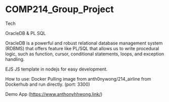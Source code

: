 # COMP214_Group_Project

Tech

OracleDB & PL SQL

OracleDB is a powerful and robust relational database management system (RDBMS) that offers feature like PL/SQL that allows us to write procedural logic, such as function, cursor, conditional statements, loops, and exception handling. 

EJS
JS template in nodejs for easy development.

How to use:
Docker
Pulling image from anth0nywong/214_airline from Dockerhub and run directly. (port: 3300)

Demo App
(https://www.anthonyhhwong.link/)

